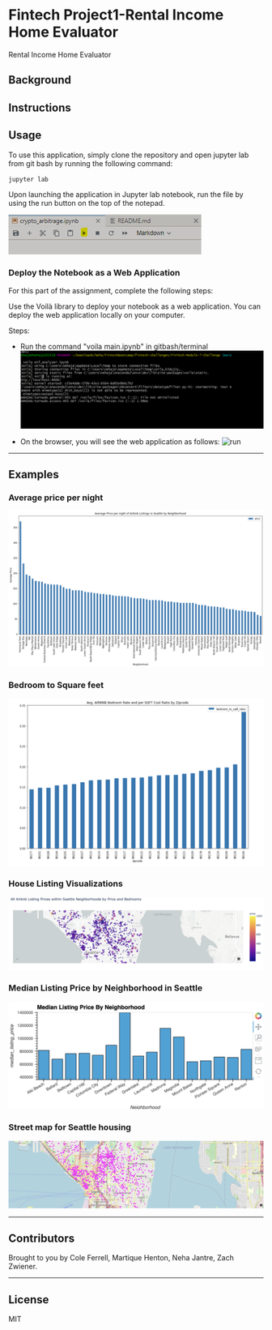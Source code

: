 # Fintech Project1-Rental Income Home Evaluator
Rental Income Home Evaluator
## Background

## Instructions


## Usage

To use this application, simply clone the repository and open jupyter lab from git bash by running the following command:

```python
jupyter lab
```

Upon launching the application in Jupyter lab notebook, run the file by using the run button on the top of the notepad.

![run](images/run.png)

### Deploy the Notebook as a Web Application
For this part of the assignment, complete the following steps:

Use the Voilà library to deploy your notebook as a web application. You can deploy the web application locally on your computer.

Steps:
* Run the command "voila main.ipynb" in gitbash/terminal
![run](images/voila.png)

* On the browser, you will see the web application as follows:
![run](images/.png)

---
## Examples

### Average price per night
![run](images/avg_price_per_night.png)
### Bedroom to Square feet
![run](images/bdr_to_sqrft.png)
### House Listing Visualizations
![run](images/listing_visualizations.png)
### Median Listing Price by Neighborhood in Seattle
![run](images/median.png)
### Street map for Seattle housing
![run](images/street_map.png)

---
## Contributors

Brought to you by Cole Ferrell, Martique Henton, Neha Jantre, Zach Zwiener.

---

## License

MIT